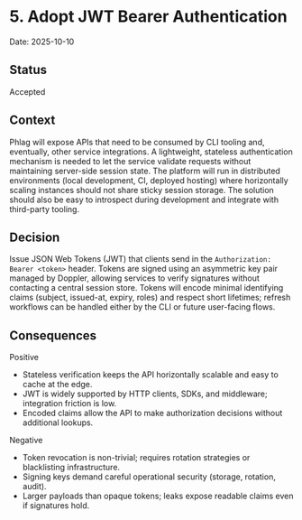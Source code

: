 # 5. Adopt JWT Bearer Authentication

Date: 2025-10-10

## Status

Accepted

## Context

Phlag will expose APIs that need to be consumed by CLI tooling and, eventually, other service integrations. A lightweight, stateless authentication mechanism is needed to let the service validate requests without maintaining server-side session state. The platform will run in distributed environments (local development, CI, deployed hosting) where horizontally scaling instances should not share sticky session storage. The solution should also be easy to introspect during development and integrate with third-party tooling.

## Decision

Issue JSON Web Tokens (JWT) that clients send in the `Authorization: Bearer <token>` header. Tokens are signed using an asymmetric key pair managed by Doppler, allowing services to verify signatures without contacting a central session store. Tokens will encode minimal identifying claims (subject, issued-at, expiry, roles) and respect short lifetimes; refresh workflows can be handled either by the CLI or future user-facing flows.

## Consequences

Positive

-   Stateless verification keeps the API horizontally scalable and easy to cache at the edge.
-   JWT is widely supported by HTTP clients, SDKs, and middleware; integration friction is low.
-   Encoded claims allow the API to make authorization decisions without additional lookups.

Negative

-   Token revocation is non-trivial; requires rotation strategies or blacklisting infrastructure.
-   Signing keys demand careful operational security (storage, rotation, audit).
-   Larger payloads than opaque tokens; leaks expose readable claims even if signatures hold.
